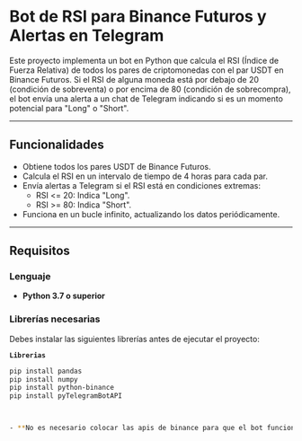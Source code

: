 # Bot de RSI para Binance Futuros y Alertas en Telegram

Este proyecto implementa un bot en Python que calcula el RSI (Índice de Fuerza Relativa) de todos los pares de criptomonedas con el par USDT en Binance Futuros. Si el RSI de alguna moneda está por debajo de 20 (condición de sobreventa) o por encima de 80 (condición de sobrecompra), el bot envía una alerta a un chat de Telegram indicando si es un momento potencial para "Long" o "Short".

---

## Funcionalidades
- Obtiene todos los pares USDT de Binance Futuros.
- Calcula el RSI en un intervalo de tiempo de 4 horas para cada par.
- Envía alertas a Telegram si el RSI está en condiciones extremas:
  - RSI <= 20: Indica "Long".
  - RSI >= 80: Indica "Short".
- Funciona en un bucle infinito, actualizando los datos periódicamente.

---

## Requisitos

### Lenguaje
- **Python 3.7 o superior**

### Librerías necesarias
Debes instalar las siguientes librerías antes de ejecutar el proyecto:

 **`Librerias`**    
   ```bash
   pip install pandas
   pip install numpy
   pip install python-binance
   pip install pyTelegramBotAPI

   

- **No es necesario colocar las apis de binance para que el bot funcione correctamente**
